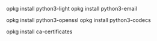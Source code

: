 




opkg install python3-light
opkg install python3-email


opkg install python3-openssl
opkg install python3-codecs

opkg install ca-certificates



